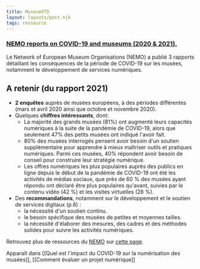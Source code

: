 ```yaml
---
title: MuseumXTD
layout: layouts/post.njk
tags: ressource
---
```

### [NEMO reports on COVID-19 and museums (2020 & 2021).](https://www.ne-mo.org/advocacy/our-advocacy-work/museums-during-covid-19.html)
Le Network of European Museum Organisations (NEMO) a publié 3 rapports détaillant les conséquences de la période de COVID-19 sur les musées, notamment le développement de services numériques. 

## A retenir (du rapport 2021)
- **2 enquêtes** auprès de musées européens, à des périodes différentes (mars et avril 2020 ainsi que octobre et novembre 2020). 
- Quelques **chiffres intéressants**, dont: 
	- La majorité des grands musées (81%) ont augmenté leurs capacités numériques à la suite de la pandémie de COVID-19, alors que seulement 47% des petits musées ont indiqué l'avoir fait.
	- 80% des musées interrogés pensent avoir besoin d'un soutien supplémentaire pour apprendre à mieux maîtriser outils et pratiques numériques. Parmi ces musées, 40%  répondent avoir besoin de conseil pour construire leur stratégie numérique. 
	- Les offres numériques les plus populaires auprès des publics en ligne depuis le début de la pandémie de COVID-19 ont été les activités de médias sociaux, que près de 60 % des musées ayant répondu ont déclaré être plus populaires qu'avant, suivies par le contenu vidéo (42 %) et les visites virtuelles (28 %).
- Des **recommandations**, notamment sur le développement et le soutien de services digitaux (p.6) :
	- la nécessité d'un soutien continu.
	- le besoin spécifique des musées de petites et moyennes tailles. 
	- la nécessité d'élaborer des mesures, des cadres et des méthodes solides pour suivre les activités numériques. 
  
Retrouvez plus de ressources du [NEMO](https://www.ne-mo.org/about-us/who-we-are.html) sur [cette page](https://www.ne-mo.org/about-us/resources.html). 


Apparaît dans [[Quel est l'impact du COVID-19 sur la numérisation des musées]], [[Comment évaluer un projet numérique]]